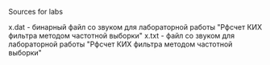 Sources for labs

x.dat - бинарный файл со звуком для лабораторной работы "Рфсчет КИХ фильтра методом частотной выборки"
x.txt - файл со звуком для лабораторной работы "Рфсчет КИХ фильтра методом частотной выборки"
